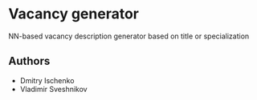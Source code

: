# Vacancy generator

NN-based vacancy description generator based on title or specialization

## Authors

* Dmitry Ischenko
* Vladimir Sveshnikov
